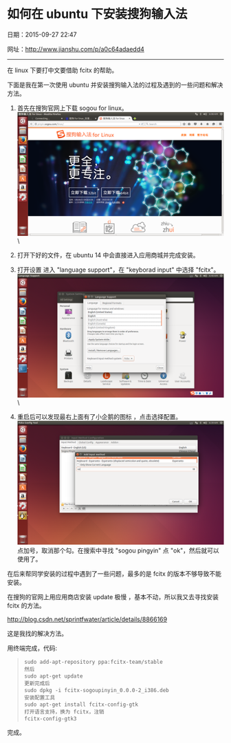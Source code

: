 # 如何在 ubuntu 下安装搜狗输入法

日期：2015-09-27 22:47

网址：<http://www.jianshu.com/p/a0c64adaedd4>

---

在 linux 下要打中文要借助 fcitx 的帮助。

下面是我在第一次使用 ubuntu 并安装搜狗输入法的过程及遇到的一些问题和解决方法。

1.  首先在搜狗官网上下载 sogou for linux。\
    ![Sogou 官网](work03/screen1.png)\

2.  打开下好的文件，在 ubuntu 14 中会直接进入应用商城并完成安装。

3.  打开设置 进入 "language support"，在 "keyborad input" 中选择 "fcitx"。  
    ![更改输入法系统](work03/screen2.png)\

4.  重启后可以发现最右上面有了小企鹅的图标 ，点击选择配置。\
    ![添加搜狗输入法](work03/screen3.png)\
    点加号，取消那个勾。在搜索中寻找 "sogou pingyin" 点 "ok"，然后就可以
    使用了。

在后来帮同学安装的过程中遇到了一些问题，最多的是 fcitx 的版本不够导致不能安装。

在搜狗的官网上用应用商店安装 update 极慢 ，基本不动，所以我又去寻找安装 fcitx 的方法。

<http://blog.csdn.net/sprintfwater/article/details/8866169>

这是我找的解决方法。

用终端完成，代码:

> ```
> sudo add-apt-repository ppa:fcitx-team/stable
> 然后
> sudo apt-get update
> 更新完成后
> sudo dpkg -i fcitx-sogoupinyin_0.0.0-2_i386.deb
> 安装配置工具 
> sudo apt-get install fcitx-config-gtk
> 打开语言支持，换为 fcitx，注销
> fcitx-config-gtk3
> ```

完成。
